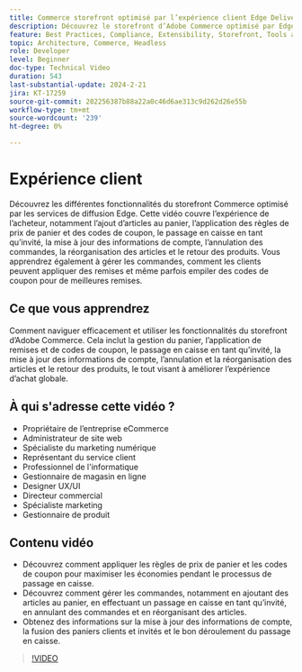 ```yaml
---
title: Commerce storefront optimisé par l’expérience client Edge Delivery Services
description: Découvrez le storefront d’Adobe Commerce optimisé par Edge Delivery Services pour ce que le client peut attendre de cette expérience d’achat extrêmement rapide et puissante.
feature: Best Practices, Compliance, Extensibility, Storefront, Tools and External Services
topic: Architecture, Commerce, Headless
role: Developer
level: Beginner
doc-type: Technical Video
duration: 543
last-substantial-update: 2024-2-21
jira: KT-17259
source-git-commit: 202256387b88a22a0c46d6ae313c9d262d26e55b
workflow-type: tm+mt
source-wordcount: '239'
ht-degree: 0%

---
```


# Expérience client

Découvrez les différentes fonctionnalités du storefront Commerce optimisé par les services de diffusion Edge. Cette vidéo couvre l’expérience de l’acheteur, notamment l’ajout d’articles au panier, l’application des règles de prix de panier et des codes de coupon, le passage en caisse en tant qu’invité, la mise à jour des informations de compte, l’annulation des commandes, la réorganisation des articles et le retour des produits. Vous apprendrez également à gérer les commandes, comment les clients peuvent appliquer des remises et même parfois empiler des codes de coupon pour de meilleures remises.

## Ce que vous apprendrez

Comment naviguer efficacement et utiliser les fonctionnalités du storefront d’Adobe Commerce. Cela inclut la gestion du panier, l’application de remises et de codes de coupon, le passage en caisse en tant qu’invité, la mise à jour des informations de compte, l’annulation et la réorganisation des articles et le retour des produits, le tout visant à améliorer l’expérience d’achat globale.

## À qui s&#39;adresse cette vidéo ?

* Propriétaire de l’entreprise eCommerce
* Administrateur de site web
* Spécialiste du marketing numérique
* Représentant du service client
* Professionnel de l&#39;informatique
* Gestionnaire de magasin en ligne
* Designer UX/UI
* Directeur commercial
* Spécialiste marketing
* Gestionnaire de produit

## Contenu vidéo

* Découvrez comment appliquer les règles de prix de panier et les codes de coupon pour maximiser les économies pendant le processus de passage en caisse.
* Découvrez comment gérer les commandes, notamment en ajoutant des articles au panier, en effectuant un passage en caisse en tant qu’invité, en annulant des commandes et en réorganisant des articles.
* Obtenez des informations sur la mise à jour des informations de compte, la fusion des paniers clients et invités et le bon déroulement du passage en caisse.

>[!VIDEO](https://video.tv.adobe.com/v/3446764?learn=on&captions=fre_fr)
